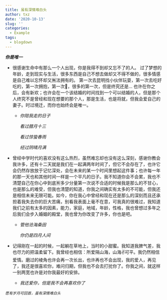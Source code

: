 ```yaml
---
title: 虽有深情难白头
author: txz
date: '2020-10-13'
slug: ''
categories:
  - Example
tags:
  - blogdown
---
```

***你是唯一***

+ 很感谢生命中有那么一个人出现，你是我得不到却又忘不了的人。
过了梦想的年龄，走到现实与生活，很多东西是自己不想去做却又不得不做的，很多情感是自己难以忘怀却又🈚️法拥有的。
第一次去昆明找小伙伴玩耍，第一次去吃好吃的，第一次拥抱，第一次💋，很多的第一次，但是终究还是...
也许在你之后，会有新欢；也许会在一个该结婚的时间找到一个可以结婚的人，但是那个人终究不是曾经和现在想要的那个人，那是生活，也是将就，但我会爱自己的妻子。时过境迁，而你也始终会是唯一。

    +  *你陪我走的日子*

       *看过腊月十三*

       *看过惊蛰春雨*

       *经过阴晴月满*

+ 曾经中学时代的喜欢没有这么热烈，虽然难忘却也没有这么深刻，感谢你教会我许多，还有十二天就是我们在一起满两年时间了，但它不会存在了，也许它会仍然存放放于记忆深处，会在未来的某一个时间里想起这件事；也许每一年的那一天也和其他时间一样是一个平凡的日子。我不知道你会不会累，我也不清楚自己在你心中到底🈶️多少分量第一次说不合适的时候我是那么的不甘心，也是那么的难受，但我也清楚的知道，你我之间确实有太多的不可能，但我还是相信未来无限可能。如今，你在我心中曾经和现在还是那么的深刻而且还承担着我失去你的巨大苦痛，别看我表面上毫不在意，可我真的很难过，我知道我们之前有太多的因素，能力，家庭，地域，年龄，性格，我也曾想过多年之后我们会步入婚姻的殿堂，我也曾为你改变了许多，你也是吧。

     + *管他沧海桑田*
     
       *你仍是四月人间*

+ 记得刚在一起的时候，一起躺在草地上，当时的小甜蜜。我知道我脾气差，我也尽力的把温柔留下。我曾经也相信：所爱隔山海，山海✌️可平。我仍然相信爱情。磨过的棱角也许会再一次长出，也许再也不会出现，我的爱人，再见了，我还是很喜欢你，难问归期，但我也不会去打扰你了。你我之间，就这样一别两宽也许是对你我最好的安排。

   + *我还爱你，但是我不会再喜欢你了*
   


*`愿有岁月可回首，虽有深情难白头`*